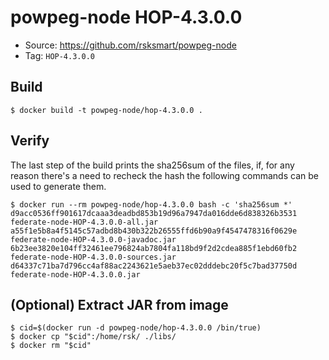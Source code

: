 # powpeg-node HOP-4.3.0.0

* Source: https://github.com/rsksmart/powpeg-node
* Tag: `HOP-4.3.0.0`

## Build

```
$ docker build -t powpeg-node/hop-4.3.0.0 .
```

## Verify

The last step of the build prints the sha256sum of the files, if, for any reason there's a need to recheck the hash the following commands can be used to generate them.

```
$ docker run --rm powpeg-node/hop-4.3.0.0 bash -c 'sha256sum *'
d9acc0536ff901617dcaaa3deadbd853b19d96a7947da016dde6d838326b3531  federate-node-HOP-4.3.0.0-all.jar
a55f1e5b8a4f5145c57adbd8b430b322b26555ffd6b90a9f4547478316f0629e  federate-node-HOP-4.3.0.0-javadoc.jar
6b23ee3820e104ff32461ee796824ab7804fa118bd9f2d2cdea885f1ebd60fb2  federate-node-HOP-4.3.0.0-sources.jar
d64337c71ba7d796cc4af88ac2243621e5aeb37ec02dddebc20f5c7bad37750d  federate-node-HOP-4.3.0.0.jar
```

## (Optional) Extract JAR from image

```
$ cid=$(docker run -d powpeg-node/hop-4.3.0.0 /bin/true)
$ docker cp "$cid":/home/rsk/ ./libs/
$ docker rm "$cid"
```
